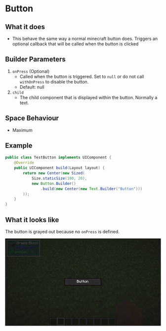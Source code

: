 # Button

## What it does
- This behave the same way a normal minecraft button does. Triggers an optional 
callback that will be called when the button is clicked

## Builder Parameters
1. `onPress` (Optional)
    - Called when the button is triggered. Set to `null` or do not call `withOnPress` to disable the button.
    - Default: null
2. `child`
    - The child component that is displayed within the button. Normally a text.

## Space Behaviour
- Maximum

## Example
```java
public class TestButton implements UIComponent {
    @Override
    public UIComponent build(Layout layout) {
        return new Center(new Sized(
            Size.staticSize(100, 20),
            new Button.Builder()
                .build(new Center(new Text.Builder("Button")))
        ));
    }
}
```

## What it looks like
The button is grayed out because no `onPress` is defined. 

![An image of button in effect](./img/button.png)
